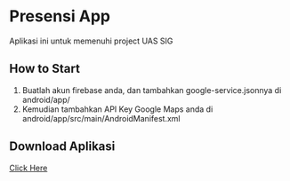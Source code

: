 # Presensi App

Aplikasi ini untuk memenuhi project UAS SIG

## How to Start
1. Buatlah akun firebase anda, dan tambahkan google-service.jsonnya di android/app/
2. Kemudian tambahkan API Key Google Maps anda di android/app/src/main/AndroidManifest.xml

## Download Aplikasi
[Click Here](https://github.com/abdullah1006/flutter-presensi-app/raw/main/app-release.apk)
